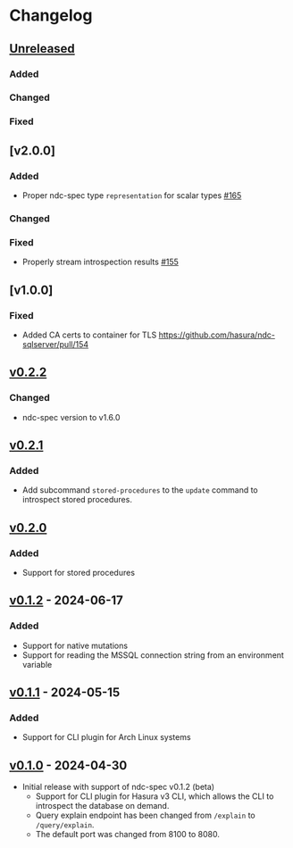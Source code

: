 # Changelog

## [Unreleased]

### Added

### Changed

### Fixed

## [v2.0.0]

### Added

- Proper ndc-spec type `representation` for scalar types [#165](https://github.com/hasura/ndc-sqlserver/pull/165)

### Changed

### Fixed

- Properly stream introspection results [#155](https://github.com/hasura/ndc-sqlserver/pull/155)

## [v1.0.0]

### Fixed

- Added CA certs to container for TLS <https://github.com/hasura/ndc-sqlserver/pull/154>

## [v0.2.2]

### Changed

- ndc-spec version to v1.6.0

## [v0.2.1]

### Added

- Add subcommand `stored-procedures` to the `update` command to introspect stored procedures.

## [v0.2.0]

### Added

- Support for stored procedures

## [v0.1.2] - 2024-06-17

### Added

- Support for native mutations
- Support for reading the MSSQL connection string from an environment variable

## [v0.1.1] - 2024-05-15

### Added

- Support for CLI plugin for Arch Linux systems

## [v0.1.0] - 2024-04-30

- Initial release with support of ndc-spec v0.1.2 (beta)
  - Support for CLI plugin for Hasura v3 CLI, which allows the CLI to
    introspect the database on demand.
  - Query explain endpoint has been changed from `/explain` to `/query/explain`.
  - The default port was changed from 8100 to 8080.

<!-- end -->

[Unreleased]: https://github.com/hasura/ndc-sqlserver/compare/v0.2.3...HEAD
[v0.2.2]: https://github.com/hasura/ndc-sqlserver/releases/tag/v0.2.2
[v0.2.1]: https://github.com/hasura/ndc-sqlserver/releases/tag/v0.2.1
[v0.2.0]: https://github.com/hasura/ndc-sqlserver/releases/tag/v0.2.0
[v0.1.2]: https://github.com/hasura/ndc-sqlserver/releases/tag/v0.1.2
[v0.1.1]: https://github.com/hasura/ndc-sqlserver/releases/tag/v0.1.1
[v0.1.0]: https://github.com/hasura/ndc-sqlserver/releases/tag/v0.1.0
